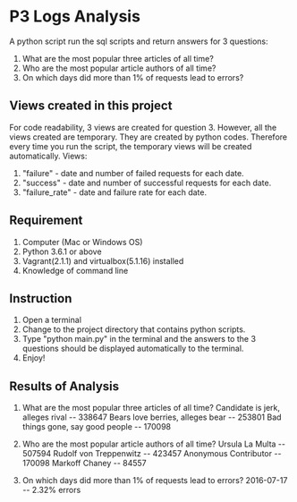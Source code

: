 # P3 Logs Analysis

A python script run the sql scripts and return answers for 3 questions:
1. What are the most popular three articles of all time?
2. Who are the most popular article authors of all time?
3. On which days did more than 1% of requests lead to errors?

## Views created in this project
For code readability, 3 views are created for question 3.
However, all the views created are temporary. They are created by python codes. Therefore every time you run the script, the temporary views will be created automatically.
Views:
1. "failure" - date and number of failed requests for each date.
2. "success" - date and number of successful requests for each date.
3. "failure_rate" - date and failure rate for each date.

## Requirement
1. Computer (Mac or Windows OS)
2. Python 3.6.1 or above
3. Vagrant(2.1.1) and virtualbox(5.1.16) installed
4. Knowledge of command line

## Instruction
1. Open a terminal
2. Change to the project directory that contains python scripts.
3. Type "python main.py" in the terminal and the answers to the 3 questions should be displayed automatically to the terminal.
4. Enjoy!

## Results of Analysis
1. What are the most popular three articles of all time?
Candidate is jerk, alleges rival -- 338647
Bears love berries, alleges bear -- 253801
Bad things gone, say good people -- 170098

2. Who are the most popular article authors of all time?
Ursula La Multa -- 507594
Rudolf von Treppenwitz -- 423457
Anonymous Contributor -- 170098
Markoff Chaney -- 84557

3. On which days did more than 1% of requests lead to errors?
2016-07-17 -- 2.32% errors
